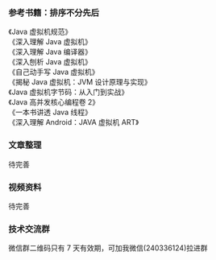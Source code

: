 ### 参考书籍：排序不分先后
《Java 虚拟机规范》  
《深入理解 Java 虚拟机》  
《深入理解 Java 编译器》  
《深入刨析 Java 虚拟机》  
《自己动手写 Java 虚拟机》  
《揭秘 Java 虚拟机：JVM 设计原理与实现》  
《Java 虚拟机字节码：从入门到实战》  
《Java 高并发核心编程卷 2》  
《一本书讲透 Java 线程》  
《深入理解 Android：JAVA 虚拟机 ART》  

### 文章整理
待完善


### 视频资料
待完善


### 技术交流群
微信群二维码只有 7 天有效期，可加我微信(240336124)拉进群